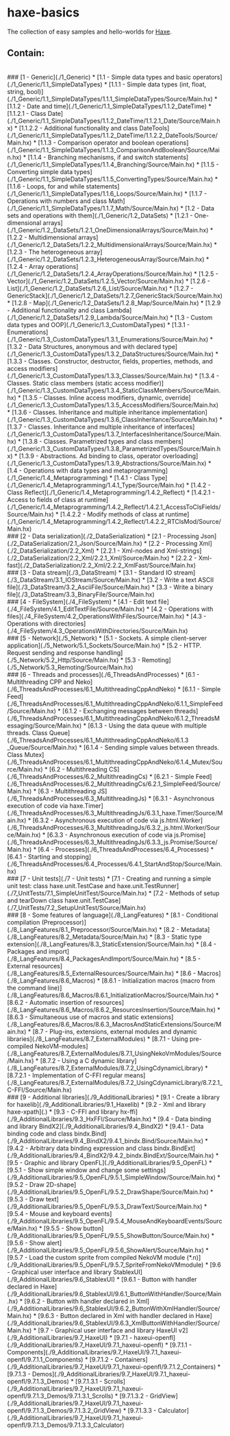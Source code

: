 haxe-basics
=========================

The collection of easy samples and hello-worlds for [Haxe](http://haxe.org/).

## Contain:
<br/>
 ### [1 - Generic](./1_Generic)
   * [1.1 - Simple data types and basic operators](./1_Generic/1.1_SimpleDataTypes)
     * [1.1.1 - Simple data types (int, float, string, bool)](./1_Generic/1.1_SimpleDataTypes/1.1.1_SimpleDataTypes/Source/Main.hx)
     * [1.1.2 - Date and time](./1_Generic/1.1_SimpleDataTypes/1.1.2_DateTime)
       * [1.1.2.1 - Class Date](./1_Generic/1.1_SimpleDataTypes/1.1.2_DateTime/1.1.2.1_Date/Source/Main.hx)
        * [1.1.2.2 - Additional functionality and class DateTools](./1_Generic/1.1_SimpleDataTypes/1.1.2_DateTime/1.1.2.2_DateTools/Source/Main.hx)
     * [1.1.3 - Comparison operator and boolean operations](./1_Generic/1.1_SimpleDataTypes/1.1.3_ComparisonAndBoolean/Source/Main.hx)
     * [1.1.4 - Branching mechanisms, if and switch statements](./1_Generic/1.1_SimpleDataTypes/1.1.4_Branching/Source/Main.hx)
     * [1.1.5 - Converting simple data types](./1_Generic/1.1_SimpleDataTypes/1.1.5_ConvertingTypes/Source/Main.hx)
     * [1.1.6 - Loops, for and while statements](./1_Generic/1.1_SimpleDataTypes/1.1.6_Loops/Source/Main.hx)
     * [1.1.7 - Operations with numbers and class Math](./1_Generic/1.1_SimpleDataTypes/1.1.7_Math/Source/Main.hx)
   * [1.2 - Data sets and operations with them](./1_Generic/1.2_DataSets)
     * [1.2.1 - One-dimensional arrays](./1_Generic/1.2_DataSets/1.2.1_OneDimensionalArrays/Source/Main.hx)
     * [1.2.2 - Multidimensional arrays](./1_Generic/1.2_DataSets/1.2.2_MultidimensionalArrays/Source/Main.hx)
     * [1.2.3 - The heterogeneous array](./1_Generic/1.2_DataSets/1.2.3_HeterogeneousArray/Source/Main.hx)
     * [1.2.4 - Array operations](./1_Generic/1.2_DataSets/1.2.4_ArrayOperations/Source/Main.hx)
     * [1.2.5 - Vector](./1_Generic/1.2_DataSets/1.2.5_Vector/Source/Main.hx)
     * [1.2.6 - List](./1_Generic/1.2_DataSets/1.2.6_List/Source/Main.hx)
     * [1.2.7 - GenericStack](./1_Generic/1.2_DataSets/1.2.7_GenericStack/Source/Main.hx)
     * [1.2.8 - Map](./1_Generic/1.2_DataSets/1.2.8_Map/Source/Main.hx)
     * [1.2.9 - Additional functionality and class Lambda](./1_Generic/1.2_DataSets/1.2.9_Lambda/Source/Main.hx)
   * [1.3 - Custom data types and OOP](./1_Generic/1.3_CustomDataTypes)
     * [1.3.1 - Enumerations](./1_Generic/1.3_CustomDataTypes/1.3.1_Enumerations/Source/Main.hx)
     * [1.3.2 - Data Structures, anonymous and with declared type](./1_Generic/1.3_CustomDataTypes/1.3.2_DataStructures/Source/Main.hx)
     * [1.3.3 - Classes. Constructor, destructor, fields, properties, methods, and access modifiers](./1_Generic/1.3_CustomDataTypes/1.3.3_Classes/Source/Main.hx)
     * [1.3.4 - Classes. Static class members (static access modifier)](./1_Generic/1.3_CustomDataTypes/1.3.4_StaticClassMembers/Source/Main.hx)
     * [1.3.5 - Classes. Inline access modifiers, dynamic, override](./1_Generic/1.3_CustomDataTypes/1.3.5_AccessModifiers/Source/Main.hx)
     * [1.3.6 - Classes. Inheritance and multiple inheritance implementation](./1_Generic/1.3_CustomDataTypes/1.3.6_ClassInheritance/Source/Main.hx)
     * [1.3.7 - Classes. Inheritance and multiple inheritance of interfaces](./1_Generic/1.3_CustomDataTypes/1.3.7_InterfacesInheritance/Source/Main.hx)
     * [1.3.8 - Classes. Parametrized types and class members](./1_Generic/1.3_CustomDataTypes/1.3.8_ParametrizedTypes/Source/Main.hx)
     * [1.3.9 - Abstractions. Ad binding to class, operator overloading](./1_Generic/1.3_CustomDataTypes/1.3.9_Abstractions/Source/Main.hx)
   * [1.4 - Operations with data types and metaprogramming](./1_Generic/1.4_Metaprogramming)
     * [1.4.1 - Class Type](./1_Generic/1.4_Metaprogramming/1.4.1_Type/Source/Main.hx)
     * [1.4.2 - Class Reflect](./1_Generic/1.4_Metaprogramming/1.4.2_Reflect)
       * [1.4.2.1 - Access to fields of class at runtime](./1_Generic/1.4_Metaprogramming/1.4.2_Reflect/1.4.2.1_AccessToClsFields/Source/Main.hx)
        * [1.4.2.2 - Modify methods of class at runtime](./1_Generic/1.4_Metaprogramming/1.4.2_Reflect/1.4.2.2_RTClsMod/Source/Main.hx)
 <br/>
 ### [2 - Data serialization](./2_DataSerialization)
   * [2.1 - Processing Json](./2_DataSerialization/2.1_Json/Source/Main.hx)
   * [2.2 - Processing Xml](./2_DataSerialization/2.2_Xml)
     * [2.2.1 - Xml-nodes and Xml-strings](./2_DataSerialization/2.2_Xml/2.2.1_Xml/Source/Main.hx)
     * [2.2.2 - Xml-fast](./2_DataSerialization/2.2_Xml/2.2.2_XmlFast/Source/Main.hx)
 <br/>
 ### [3 - Data stream](./3_DataStream)
   * [3.1 - Standard IO stream](./3_DataStream/3.1_IOStream/Source/Main.hx)
   * [3.2 - Write a text ASCII file](./3_DataStream/3.2_AsciiFile/Source/Main.hx)
   * [3.3 - Write a binary file](./3_DataStream/3.3_BinaryFile/Source/Main.hx)
 <br/>
 ### [4 - FileSystem](./4_FileSystem)
   * [4.1 - Edit text file](./4_FileSystem/4.1_EditTextFile/Source/Main.hx)
   * [4.2 - Operations with files](./4_FileSystem/4.2_OperationsWithFiles/Source/Main.hx)
   * [4.3 - Operations with directories](./4_FileSystem/4.3_OperationsWithDirectories/Source/Main.hx)
 <br/>
 ### [5 - Network](./5_Network)
   * [5.1 - Sockets. A simple client-server application](./5_Network/5.1_Sockets/Source/Main.hx)
   * [5.2 - HTTP. Request sending and response handling](./5_Network/5.2_Http/Source/Main.hx)
   * [5.3 - Remoting](./5_Network/5.3_Remoting/Source/Main.hx)
 <br/>
 ### [6 - Threads and processes](./6_ThreadsAndProcesses)
   * [6.1 - Multithreading CPP and Neko](./6_ThreadsAndProcesses/6.1_MultithreadingCppAndNeko)
     * [6.1.1 - Simple Feed](./6_ThreadsAndProcesses/6.1_MultithreadingCppAndNeko/6.1.1_SimpleFeed/Source/Main.hx)
     * [6.1.2 - Exchanging messages between threads](./6_ThreadsAndProcesses/6.1_MultithreadingCppAndNeko/6.1.2_ThreadsMessaging/Source/Main.hx)
     * [6.1.3 - Using the data queue with multiple threads. Class Queue](./6_ThreadsAndProcesses/6.1_MultithreadingCppAndNeko/6.1.3 _Queue/Source/Main.hx)
     * [6.1.4 - Sending simple values between threads. Class Mutex](./6_ThreadsAndProcesses/6.1_MultithreadingCppAndNeko/6.1.4_Mutex/Source/Main.hx)
   * [6.2 - Multithreading CS](./6_ThreadsAndProcesses/6.2_MultithreadingCs)
     * [6.2.1 - Simple Feed](./6_ThreadsAndProcesses/6.2_MultithreadingCs/6.2.1_SimpleFeed/Source/Main.hx)
   * [6.3 - Multithreading JS](./6_ThreadsAndProcesses/6.3_MultithreadingJs)
     * [6.3.1 - Asynchronous execution of code via haxe.Timer](./6_ThreadsAndProcesses/6.3_MultithreadingJs/6.3.1_haxe.Timer/Source/Main.hx)
     * [6.3.2 - Asynchronous execution of code via js.html.Worker](./6_ThreadsAndProcesses/6.3_MultithreadingJs/6.3.2_js.html.Worker/Source/Main.hx)
     * [6.3.3 - Asynchronous execution of code via js.Promise](./6_ThreadsAndProcesses/6.3_MultithreadingJs/6.3.3_js.Promise/Source/Main.hx)
   * [6.4 - Processes](./6_ThreadsAndProcesses/6.4_Processes)
     * [6.4.1 - Starting and stopping](./6_ThreadsAndProcesses/6.4_Processes/6.4.1_StartAndStop/Source/Main.hx)
 <br/>
 ### [7 - Unit tests](./7 - Unit tests)
   * [7.1 - Creating and running a simple unit test: class haxe.unit.TestCase and haxe.unit.TestRunner](./7_UnitTests/7.1_SimpleUnitTest/Source/Main.hx)
   * [7.2 - Methods of setup and tearDown class haxe.unit.TestCase](./7_UnitTests/7.2_SetupUnitTest/Source/Main.hx)
 <br/>
 ### [8 - Some features of language](./8_LangFeatures)
   * [8.1 - Conditional compilation (Preprocessor)](./8_LangFeatures/8.1_Preprocessor/Source/Main.hx)
   * [8.2 - Metadata](./8_LangFeatures/8.2_Metadata/Source/Main.hx)
   * [8.3 - Static type extension](./8_LangFeatures/8.3_StaticExtension/Source/Main.hx)
   * [8.4 - Packages and import](./8_LangFeatures/8.4_PackagesAndImport/Source/Main.hx)
   * [8.5 - External resources](./8_LangFeatures/8.5_ExternalResources/Source/Main.hx)
   * [8.6 - Macros](./8_LangFeatures/8.6_Macros)
     * [8.6.1 - Initialization macros (macro from the command line)](./8_LangFeatures/8.6_Macros/8.6.1_InitializationMacros/Source/Main.hx)
     * [8.6.2 - Automatic insertion of resources](./8_LangFeatures/8.6_Macros/8.6.2_ResourcesInsertion/Source/Main.hx)
     * [8.6.3 - Simultaneous use of macros and static extensions](./8_LangFeatures/8.6_Macros/8.6.3_MacrosAndStaticExtensions/Source/Main.hx)
   * [8.7 - Plug-ins, extensions, external modules and dynamic libraries](./8_LangFeatures/8.7_ExternalModules)
     * [8.7.1 - Using pre-compiled NekoVM-modules](./8_LangFeatures/8.7_ExternalModules/8.7.1_UsingNekoVmModules/Source/Main.hx)
     * [8.7.2 - Using a C dynamic library](./8_LangFeatures/8.7_ExternalModules/8.7.2_UsingCdynamicLibrary)
       * [8.7.2.1 - Implementation of C-FFI regular means](./8_LangFeatures/8.7_ExternalModules/8.7.2_UsingCdynamicLibrary/8.7.2.1_C-FFI/Source/Main.hx)
 <br/>
 ### [9 - Additional libraries](./9_AdditionalLibraries)
     * [9.1 - Create a library for haxelib](./9_AdditionalLibraries/9.1_Haxelib)
     * [9.2 - Xml and library haxe-xpath](.)
     * [9.3 - C-FFI and library hx-ffi](./9_AdditionalLibraries/9.3_HxFFI/Source/Main.hx)
     * [9.4 - Data binding and library BindX2](./9_AdditionalLibraries/9.4_BindX2)
       * [9.4.1 - Data binding code and class bindx.Bind](./9_AdditionalLibraries/9.4_BindX2/9.4.1_bindx.Bind/Source/Main.hx)
       * [9.4.2 - Arbitrary data binding expression and class bindx.BindExt](./9_AdditionalLibraries/9.4_BindX2/9.4.2_bindx.BindExt/Source/Main.hx)
     * [9.5 - Graphic and library OpenFL](./9_AdditionalLibraries/9.5_OpenFL)
       * [9.5.1 - Show simple window and change some settings](./9_AdditionalLibraries/9.5_OpenFL/9.5.1_SimpleWindow/Source/Main.hx)
       * [9.5.2 - Draw 2D-shape](./9_AdditionalLibraries/9.5_OpenFL/9.5.2_DrawShape/Source/Main.hx)
       * [9.5.3 - Draw text](./9_AdditionalLibraries/9.5_OpenFL/9.5.3_DrawText/Source/Main.hx)
       * [9.5.4 - Mouse and keyboard events](./9_AdditionalLibraries/9.5_OpenFL/9.5.4_MouseAndKeyboardEvents/Source/Main.hx)
       * [9.5.5 - Show button](./9_AdditionalLibraries/9.5_OpenFL/9.5.5_ShowButton/Source/Main.hx)
       * [9.5.6 - Show alert](./9_AdditionalLibraries/9.5_OpenFL/9.5.6_ShowAlert/Source/Main.hx)
       * [9.5.7 - Load the custom sprite from compiled NekoVM module (*.n)](./9_AdditionalLibraries/9.5_OpenFL/9.5.7_SpriteFromNekoVMmodule)
     * [9.6 - Graphical user interface and library StablexUI](./9_AdditionalLibraries/9.6_StablexUI)
       * [9.6.1 - Button with handler declared in Haxe](./9_AdditionalLibraries/9.6_StablexUI/9.6.1_ButtonWithHandler/Source/Main.hx)
       * [9.6.2 - Button with handler declared in Xml](./9_AdditionalLibraries/9.6_StablexUI/9.6.2_ButtonWithXmlHandler/Source/Main.hx)
       * [9.6.3 - Button declared in Xml with handler declared in Haxe](./9_AdditionalLibraries/9.6_StablexUI/9.6.3_XmlButtonWithHandler/Source/Main.hx)
     * [9.7 - Graphical user interface and library HaxeUI v2](./9_AdditionalLibraries/9.7_HaxeUI)
        * [9.7.1 - haxeui-openfl](./9_AdditionalLibraries/9.7_HaxeUI/9.7.1_haxeui-openfl)
          * [9.7.1.1 - Components](./9_AdditionalLibraries/9.7_HaxeUI/9.7.1_haxeui-openfl/9.7.1.1_Components)
          * [9.7.1.2 - Containers](./9_AdditionalLibraries/9.7_HaxeUI/9.7.1_haxeui-openfl/9.7.1.2_Containers)
          * [9.7.1.3 - Demos](./9_AdditionalLibraries/9.7_HaxeUI/9.7.1_haxeui-openfl/9.7.1.3_Demos)
            * [9.7.1.3.1 - Scrolls](./9_AdditionalLibraries/9.7_HaxeUI/9.7.1_haxeui-openfl/9.7.1.3_Demos/9.7.1.3.1_Scrolls)
            * [9.7.1.3.2 - GridView](./9_AdditionalLibraries/9.7_HaxeUI/9.7.1_haxeui-openfl/9.7.1.3_Demos/9.7.1.3.2_GridView)
            * [9.7.1.3.3 - Calculator](./9_AdditionalLibraries/9.7_HaxeUI/9.7.1_haxeui-openfl/9.7.1.3_Demos/9.7.1.3.3_Calculator)
